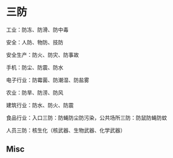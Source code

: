 # 三防


工业：防冻、防滑、防中毒

安全：人防、物防、技防

安全生产：防火、防灾、防事故

手机：防尘、防震、防水

电子行业：防霉菌、防潮湿、防盐雾

农业：防旱、防涝、防风

建筑行业：防水、防火、防震

食品行业：入口三防：防蝇防尘防污染，公共场所三防：防鼠防蝇防蚊

人员三防：核生化（核武器、生物武器、化学武器）




## Misc


